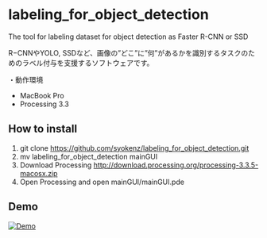 # labeling_for_object_detection

The tool for labeling dataset for object detection as Faster R-CNN or SSD

R−CNNやYOLO, SSDなど、画像の”どこ”に”何”があるかを識別するタスクのためのラベル付与を支援するソフトウェアです。


・動作環境
 - MacBook Pro
 - Processing 3.3

## How to install

1. git clone https://github.com/syokenz/labeling_for_object_detection.git
2. mv labeling_for_object_detection mainGUI
3. Download Processing http://download.processing.org/processing-3.3.5-macosx.zip
4. Open Processing and open mainGUI/mainGUI.pde

## Demo

[![Demo](https://img.youtube.com/vi/HXmHYFBqIDM/0.jpg)](https://www.youtube.com/watch?v=HXmHYFBqIDM)
